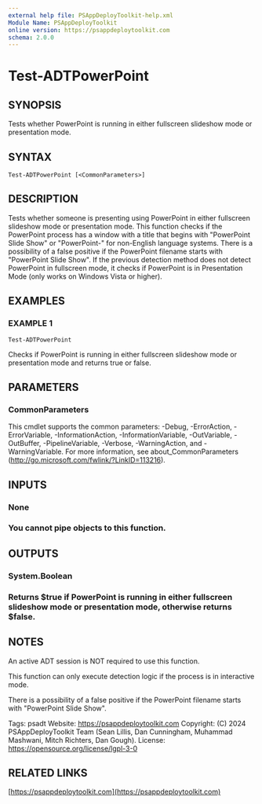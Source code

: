 ```yaml
---
external help file: PSAppDeployToolkit-help.xml
Module Name: PSAppDeployToolkit
online version: https://psappdeploytoolkit.com
schema: 2.0.0
---
```


# Test-ADTPowerPoint

## SYNOPSIS
Tests whether PowerPoint is running in either fullscreen slideshow mode or presentation mode.

## SYNTAX

```
Test-ADTPowerPoint [<CommonParameters>]
```

## DESCRIPTION
Tests whether someone is presenting using PowerPoint in either fullscreen slideshow mode or presentation mode.
This function checks if the PowerPoint process has a window with a title that begins with "PowerPoint Slide Show" or "PowerPoint-" for non-English language systems.
There is a possibility of a false positive if the PowerPoint filename starts with "PowerPoint Slide Show".
If the previous detection method does not detect PowerPoint in fullscreen mode, it checks if PowerPoint is in Presentation Mode (only works on Windows Vista or higher).

## EXAMPLES

### EXAMPLE 1
```
Test-ADTPowerPoint
```

Checks if PowerPoint is running in either fullscreen slideshow mode or presentation mode and returns true or false.

## PARAMETERS

### CommonParameters
This cmdlet supports the common parameters: -Debug, -ErrorAction, -ErrorVariable, -InformationAction, -InformationVariable, -OutVariable, -OutBuffer, -PipelineVariable, -Verbose, -WarningAction, and -WarningVariable.
For more information, see about_CommonParameters (http://go.microsoft.com/fwlink/?LinkID=113216).

## INPUTS

### None
### You cannot pipe objects to this function.
## OUTPUTS

### System.Boolean
### Returns $true if PowerPoint is running in either fullscreen slideshow mode or presentation mode, otherwise returns $false.
## NOTES
An active ADT session is NOT required to use this function.

This function can only execute detection logic if the process is in interactive mode.

There is a possibility of a false positive if the PowerPoint filename starts with "PowerPoint Slide Show".

Tags: psadt
Website: https://psappdeploytoolkit.com
Copyright: (C) 2024 PSAppDeployToolkit Team (Sean Lillis, Dan Cunningham, Muhammad Mashwani, Mitch Richters, Dan Gough).
License: https://opensource.org/license/lgpl-3-0

## RELATED LINKS

[https://psappdeploytoolkit.com](https://psappdeploytoolkit.com)
